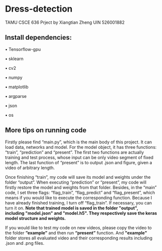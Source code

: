 # Dress-detection
TAMU CSCE 636 Prject by Xiangtian Zheng UIN 526001882

## Install dependencies: 

•	Tensorflow-gpu

•	sklearn

•	cv2

•	numpy

•	matplotlib

•	argparse

•	json

•	os


## More tips on running code

Firstly please find “main.py”, which is the main body of this project. It can load data, networks and model. For the model object, it has three functions: “train”, “prediction” and “present”. The first two functions are actually training and test process, whose input can be only video segment of fixed length. The last function of “present” is to output .json and figure, given a video of arbitrary length.

Once finishing “train”, my code will save its model and weights under the folder “output”. When executing “prediction” or “present”, my code will firstly restore the model and weights from that folder. Besides, in the “main” code, I set three flags: “flag_train”, “flag_predict” and “flag_present”, which means if you would like to execute the corresponding function. Because I have already finished training, I turn off “flag_train”. If necessary, you can turn it on. **Note that trained model is saved in the folder "output", including "model.json" and "model.h5". They respectively save the keras model structure and weights.**

If you would like to test my code on new videos, please copy the video to the folder **”example”** and then run **“present”** function. And **"example"** folder stores all evaluated video and their corresponding results including .json and .png files.
